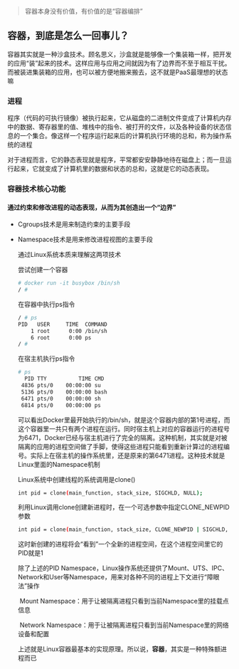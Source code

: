 > 容器本身没有价值，有价值的是“容器编排”

## 容器，到底是怎么一回事儿？

​	容器其实就是一种沙盒技术。顾名思义，沙盒就是能够像一个集装箱一样，把开发的应用“装”起来的技术。这样应用与应用之间就因为有了边界而不至于相互干扰。而被装进集装箱的应用，也可以被方便地搬来搬去，这不就是PaaS最理想的状态嘛

### 进程

​	程序（代码的可执行镜像）被执行起来，它从磁盘的二进制文件变成了计算机内存中的数据、寄存器里的值、堆栈中的指令、被打开的文件，以及各种设备的状态信息的一个集合。像这样一个程序运行起来后的计算机执行环境的总和，称为操作系统的进程

​	对于进程而言，它的静态表现就是程序，平常都安安静静地待在磁盘上；而一旦运行起来，它就变成了计算机里的数据和状态的总和，这就是它的动态表现。

### 容器技术核心功能

#### 通过约束和修改进程的动态表现，从而为其创造出一个“边界”

* Cgroups技术是用来制造约束的主要手段

* Namespace技术是用来修改进程视图的主要手段

  通过Linux系统本质来理解这两项技术

  尝试创建一个容器

  ~~~bash
  # docker run -it busybox /bin/sh
  / # 
  ~~~

  在容器中执行ps指令

  ~~~bash
  / # ps
  PID   USER     TIME  COMMAND
      1 root      0:00 /bin/sh
      6 root      0:00 ps
  / #
  ~~~

  在宿主机执行ps指令

  ~~~bash
  # ps
    PID TTY          TIME CMD
   4836 pts/0    00:00:00 su
   5136 pts/0    00:00:00 bash
   6471 pts/0    00:00:00 sh
   6814 pts/0    00:00:00 ps
  ~~~

  可以看出Docker里最开始执行的/bin/sh，就是这个容器内部的第1号进程，而这个容器里一共只有两个进程在运行。同时宿主机上对应的容器运行的进程号为6471，Docker已经与宿主机进行了完全的隔离。这种机制，其实就是对被隔离的应用的进程空间做了手脚，使得这些进程只能看到重新计算过的进程编号。实际上在宿主机的操作系统里，还是原来的第6471进程。这种技术就是Linux里面的Namespace机制

  Linux系统中创建线程的系统调用是clone()

  ~~~bash
  int pid = clone(main_function, stack_size, SIGCHLD, NULL); 
  ~~~

  利用Linux调用clone创建新进程时，在一个可选参数中指定CLONE_NEWPID 参数

  ~~~bash
  int pid = clone(main_function, stack_size, CLONE_NEWPID | SIGCHLD, NULL); 
  ~~~

  这时新创建的进程将会“看到”一个全新的进程空间，在这个进程空间里它的PID就是1

  除了上述的PID Namespace，Linux操作系统还提供了Mount、UTS、IPC、Network和User等Namespace，用来对各种不同的进程上下文进行“障眼法”操作

  ​	Mount Namespace：用于让被隔离进程只看到当前Namespace里的挂载点信息

  ​	Network Namespace：用于让被隔离进程只看到当前Namespace里的网络设备和配置

  上述就是Linux容器最基本的实现原理。所以说，**容器**，其实是一种特殊额进程而已